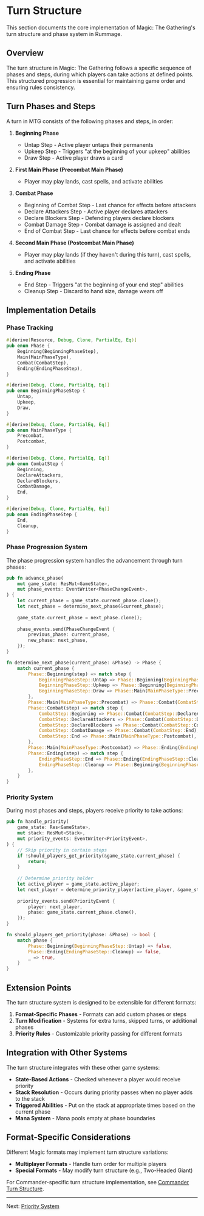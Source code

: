 # Turn Structure

This section documents the core implementation of Magic: The Gathering's turn structure and phase system in Rummage.

## Overview

The turn structure in Magic: The Gathering follows a specific sequence of phases and steps, during which players can take actions at defined points. This structured progression is essential for maintaining game order and ensuring rules consistency.

## Turn Phases and Steps

A turn in MTG consists of the following phases and steps, in order:

1. **Beginning Phase**
   - Untap Step - Active player untaps their permanents
   - Upkeep Step - Triggers "at the beginning of your upkeep" abilities
   - Draw Step - Active player draws a card

2. **First Main Phase (Precombat Main Phase)**
   - Player may play lands, cast spells, and activate abilities

3. **Combat Phase**
   - Beginning of Combat Step - Last chance for effects before attackers
   - Declare Attackers Step - Active player declares attackers
   - Declare Blockers Step - Defending players declare blockers
   - Combat Damage Step - Combat damage is assigned and dealt
   - End of Combat Step - Last chance for effects before combat ends

4. **Second Main Phase (Postcombat Main Phase)**
   - Player may play lands (if they haven't during this turn), cast spells, and activate abilities

5. **Ending Phase**
   - End Step - Triggers "at the beginning of your end step" abilities
   - Cleanup Step - Discard to hand size, damage wears off

## Implementation Details

### Phase Tracking

```rust
#[derive(Resource, Debug, Clone, PartialEq, Eq)]
pub enum Phase {
    Beginning(BeginningPhaseStep),
    Main(MainPhaseType),
    Combat(CombatStep),
    Ending(EndingPhaseStep),
}

#[derive(Debug, Clone, PartialEq, Eq)]
pub enum BeginningPhaseStep {
    Untap,
    Upkeep,
    Draw,
}

#[derive(Debug, Clone, PartialEq, Eq)]
pub enum MainPhaseType {
    Precombat,
    Postcombat,
}

#[derive(Debug, Clone, PartialEq, Eq)]
pub enum CombatStep {
    Beginning,
    DeclareAttackers,
    DeclareBlockers,
    CombatDamage,
    End,
}

#[derive(Debug, Clone, PartialEq, Eq)]
pub enum EndingPhaseStep {
    End,
    Cleanup,
}
```

### Phase Progression System

The phase progression system handles the advancement through turn phases:

```rust
pub fn advance_phase(
    mut game_state: ResMut<GameState>,
    mut phase_events: EventWriter<PhaseChangeEvent>,
) {
    let current_phase = game_state.current_phase.clone();
    let next_phase = determine_next_phase(&current_phase);
    
    game_state.current_phase = next_phase.clone();
    
    phase_events.send(PhaseChangeEvent {
        previous_phase: current_phase,
        new_phase: next_phase,
    });
}

fn determine_next_phase(current_phase: &Phase) -> Phase {
    match current_phase {
        Phase::Beginning(step) => match step {
            BeginningPhaseStep::Untap => Phase::Beginning(BeginningPhaseStep::Upkeep),
            BeginningPhaseStep::Upkeep => Phase::Beginning(BeginningPhaseStep::Draw),
            BeginningPhaseStep::Draw => Phase::Main(MainPhaseType::Precombat),
        },
        Phase::Main(MainPhaseType::Precombat) => Phase::Combat(CombatStep::Beginning),
        Phase::Combat(step) => match step {
            CombatStep::Beginning => Phase::Combat(CombatStep::DeclareAttackers),
            CombatStep::DeclareAttackers => Phase::Combat(CombatStep::DeclareBlockers),
            CombatStep::DeclareBlockers => Phase::Combat(CombatStep::CombatDamage),
            CombatStep::CombatDamage => Phase::Combat(CombatStep::End),
            CombatStep::End => Phase::Main(MainPhaseType::Postcombat),
        },
        Phase::Main(MainPhaseType::Postcombat) => Phase::Ending(EndingPhaseStep::End),
        Phase::Ending(step) => match step {
            EndingPhaseStep::End => Phase::Ending(EndingPhaseStep::Cleanup),
            EndingPhaseStep::Cleanup => Phase::Beginning(BeginningPhaseStep::Untap),
        },
    }
}
```

### Priority System

During most phases and steps, players receive priority to take actions:

```rust
pub fn handle_priority(
    game_state: Res<GameState>,
    mut stack: ResMut<Stack>,
    mut priority_events: EventWriter<PriorityEvent>,
) {
    // Skip priority in certain steps
    if !should_players_get_priority(&game_state.current_phase) {
        return;
    }
    
    // Determine priority holder
    let active_player = game_state.active_player;
    let next_player = determine_priority_player(active_player, &game_state.player_order);
    
    priority_events.send(PriorityEvent {
        player: next_player,
        phase: game_state.current_phase.clone(),
    });
}

fn should_players_get_priority(phase: &Phase) -> bool {
    match phase {
        Phase::Beginning(BeginningPhaseStep::Untap) => false,
        Phase::Ending(EndingPhaseStep::Cleanup) => false,
        _ => true,
    }
}
```

## Extension Points

The turn structure system is designed to be extensible for different formats:

1. **Format-Specific Phases** - Formats can add custom phases or steps
2. **Turn Modification** - Systems for extra turns, skipped turns, or additional phases
3. **Priority Rules** - Customizable priority passing for different formats

## Integration with Other Systems

The turn structure integrates with these other game systems:

- **State-Based Actions** - Checked whenever a player would receive priority
- **Stack Resolution** - Occurs during priority passes when no player adds to the stack
- **Triggered Abilities** - Put on the stack at appropriate times based on the current phase
- **Mana System** - Mana pools empty at phase boundaries

## Format-Specific Considerations

Different Magic formats may implement turn structure variations:

- **Multiplayer Formats** - Handle turn order for multiple players
- **Special Formats** - May modify turn structure (e.g., Two-Headed Giant)

For Commander-specific turn structure implementation, see [Commander Turn Structure](../../commander/turns_and_phases/index.md).

---

Next: [Priority System](priority.md) 